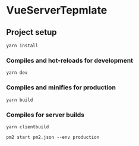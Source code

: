 # VueServerTepmlate

## Project setup

```
yarn install
```

### Compiles and hot-reloads for development

```
yarn dev
```

### Compiles and minifies for production

```
yarn build
```

### Compiles for server builds

```
yarn clientbuild
```

```
pm2 start pm2.json --env production
```



